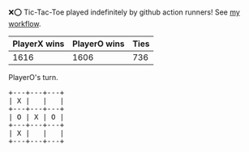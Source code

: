 :x::o: Tic-Tac-Toe played indefinitely by github action runners! See [my workflow](.github/workflows/play.yaml).

|PlayerX wins|PlayerO wins|Ties|
|-|-|-|
|1616|1606|736|

PlayerO's turn.

<pre>
+---+---+---+
| X |   |   |
+---+---+---+
| O | X | O |
+---+---+---+
| X |   |   |
+---+---+---+
</pre>